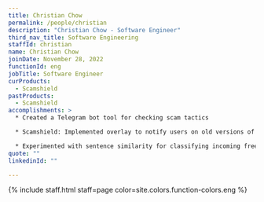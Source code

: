 ```yaml
---
title: Christian Chow
permalink: /people/christian
description: "Christian Chow - Software Engineer"
third_nav_title: Software Engineering
staffId: christian
name: Christian Chow
joinDate: November 28, 2022
functionId: eng
jobTitle: Software Engineer
curProducts:
  - Scamshield
pastProducts:
  - Scamshield
accomplishments: >
  * Created a Telegram bot tool for checking scam tactics

  * Scamshield: Implemented overlay to notify users on old versions of the app to update the app

  * Experimented with sentence similarity for classifying incoming free text responses that describe scams
quote: ""
linkedinId: ""

---
```


{% include staff.html staff=page color=site.colors.function-colors.eng %}
